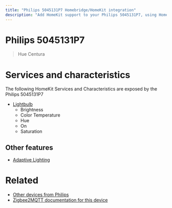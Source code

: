 ```yaml
---
title: "Philips 5045131P7 Homebridge/HomeKit integration"
description: "Add HomeKit support to your Philips 5045131P7, using Homebridge, Zigbee2MQTT and homebridge-z2m."
---
```

<!---
This file has been GENERATED using src/docgen/docgen.ts
DO NOT EDIT THIS FILE MANUALLY!
-->
# Philips 5045131P7
> Hue Centura


# Services and characteristics
The following HomeKit Services and Characteristics are exposed by
the Philips 5045131P7

* [Lightbulb](../../light.md)
  * Brightness
  * Color Temperature
  * Hue
  * On
  * Saturation

## Other features
* [Adaptive Lighting](../../light.md)

# Related
* [Other devices from Philips](../index.md#philips)
* [Zigbee2MQTT documentation for this device](https://www.zigbee2mqtt.io/devices/5045131P7.html)